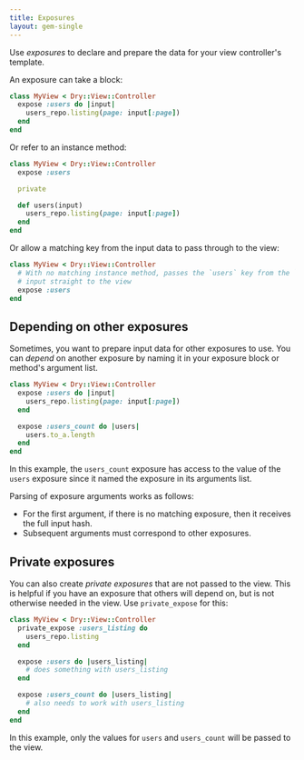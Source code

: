 ```yaml
---
title: Exposures
layout: gem-single
---
```


Use _exposures_ to declare and prepare the data for your view controller's template.

An exposure can take a block:

```ruby
class MyView < Dry::View::Controller
  expose :users do |input|
    users_repo.listing(page: input[:page])
  end
end
```

Or refer to an instance method:

```ruby
class MyView < Dry::View::Controller
  expose :users

  private

  def users(input)
    users_repo.listing(page: input[:page])
  end
end
```

Or allow a matching key from the input data to pass through to the view:

```ruby
class MyView < Dry::View::Controller
  # With no matching instance method, passes the `users` key from the `#call`
  # input straight to the view
  expose :users
end
```

## Depending on other exposures

Sometimes, you want to prepare input data for other exposures to use. You can _depend_ on another exposure by naming it in your exposure block or method's argument list.

```ruby
class MyView < Dry::View::Controller
  expose :users do |input|
    users_repo.listing(page: input[:page])
  end

  expose :users_count do |users|
    users.to_a.length
  end
end
```

In this example, the `users_count` exposure has access to the value of the `users` exposure since it named the exposure in its arguments list.

Parsing of exposure arguments works as follows:

- For the first argument, if there is no matching exposure, then it receives the full input hash.
- Subsequent arguments must correspond to other exposures.

## Private exposures

You can also create _private exposures_ that are not passed to the view. This is helpful if you have an exposure that others will depend on, but is not otherwise needed in the view. Use `private_expose` for this:

```ruby
class MyView < Dry::View::Controller
  private_expose :users_listing do
    users_repo.listing
  end

  expose :users do |users_listing|
    # does something with users_listing
  end

  expose :users_count do |users_listing|
    # also needs to work with users_listing
  end
end
```

In this example, only the values for `users` and `users_count` will be passed to the view.
